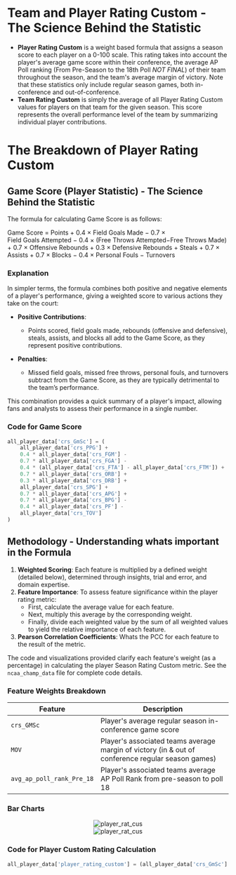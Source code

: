 # Team and Player Rating Custom - The Science Behind the Statistic

- **Player Rating Custom**  is a weight based formula that assigns a season score to each player on a 0-100 scale. This rating takes into account the player's average game score within their conference, the average AP Poll ranking (From Pre-Season to the 18th Poll *NOT FINAL*) of their team throughout the season, and the team's average margin of victory. Note that these statistics only include regular season games, both in-conference and out-of-conference.
- **Team Rating Custom** is simply the average of all Player Rating Custom values for players on that team for the given season. This score represents the overall performance level of the team by summarizing individual player contributions.

# The Breakdown of Player Rating Custom

## Game Score (Player Statistic) - The Science Behind the Statistic

The formula for calculating Game Score is as follows:

Game Score = Points + 0.4 × Field Goals Made − 0.7 × Field Goals Attempted − 0.4 × (Free Throws Attempted−Free Throws Made) + 0.7 × Offensive Rebounds + 0.3 × Defensive Rebounds + Steals + 0.7 × Assists + 0.7 × Blocks − 0.4 × Personal Fouls − Turnovers

### Explanation

In simpler terms, the formula combines both positive and negative elements of a player's performance, giving a weighted score to various actions they take on the court:

- **Positive Contributions**:
  - Points scored, field goals made, rebounds (offensive and defensive), steals, assists, and blocks all add to the Game Score, as they represent positive contributions.
  
- **Penalties**:
  - Missed field goals, missed free throws, personal fouls, and turnovers subtract from the Game Score, as they are typically detrimental to the team’s performance.

This combination provides a quick summary of a player's impact, allowing fans and analysts to assess their performance in a single number.

### Code for Game Score

```python
all_player_data['crs_GmSc'] = (
    all_player_data['crs_PPG'] +
    0.4 * all_player_data['crs_FGM'] -
    0.7 * all_player_data['crs_FGA'] -
    0.4 * (all_player_data['crs_FTA'] - all_player_data['crs_FTM']) +
    0.7 * all_player_data['crs_ORB'] +
    0.3 * all_player_data['crs_DRB'] +
    all_player_data['crs_SPG'] +
    0.7 * all_player_data['crs_APG'] +
    0.7 * all_player_data['crs_BPG'] -
    0.4 * all_player_data['crs_PF'] -
    all_player_data['crs_TOV']
)
```

## Methodology - Understanding whats important in the Formula

1. **Weighted Scoring**: Each feature is multiplied by a defined weight (detailed below), determined through insights, trial and error, and domain expertise.
2. **Feature Importance**: To assess feature significance within the player rating metric:
   - First, calculate the average value for each feature.
   - Next, multiply this average by the corresponding weight.
   - Finally, divide each weighted value by the sum of all weighted values to yield the relative importance of each feature.
3. **Pearson Correlation Coefficients**: Whats the PCC for each feature to the result of the metric.

The code and visualizations provided clarify each feature's weight (as a percentage) in calculating the player Season Rating Custom metric. See the `ncaa_champ_data` file for complete code details.

### Feature Weights Breakdown

| Feature                           | Description                                                                                      
|-----------------------------------|---------------------------------------------------------------------------------------------------
| `crs_GMSc`                               | Player's average regular season in-conference game score                                                           
| `MOV`                         | Player's associated teams average margin of victory (in & out of conference regular season games)                                              
| `avg_ap_poll_rank_Pre_18`        | Player's associated teams average AP Poll Rank from pre-season to poll 18                              

### Bar Charts

<div align="center">
  <img src="https://github.com/user-attachments/assets/c04b1608-2d11-40dd-b673-f07d99b15c5a" alt="player_rat_cus">
</div>

<div align="center">
  <img src="https://github.com/user-attachments/assets/24ee9a2a-07d7-4522-906a-3e69e57b394c" alt="player_rat_cus">
</div>

### Code for Player Custom Rating Calculation

```python
all_player_data['player_rating_custom'] = (all_player_data['crs_GmSc'] * 2.5) + all_player_data['MOV'] - (all_player_data['avg_ap_poll_rank_Pre_18'] * .75)
```
